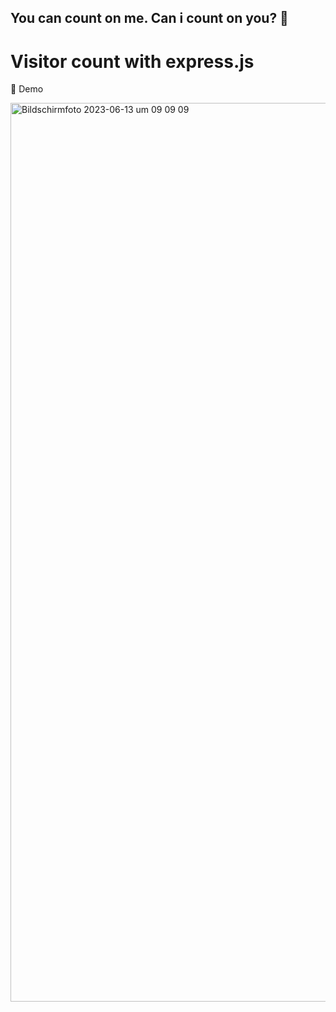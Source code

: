 
## You can count on me. Can i count on you? 👀

# Visitor count  with express.js
  

🚀 Demo

<img width="1438" alt="Bildschirm­foto 2023-06-13 um 09 09 09" src="https://github.com/codesfromannywhere/visitor-count-express-js/assets/123948041/ceca5336-6a08-4ac8-a03c-216284a3e19f">

